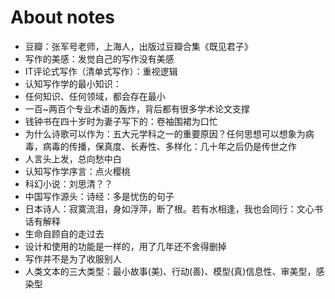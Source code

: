 # About notes

* 豆瓣：张军号老师，上海人，出版过豆瓣合集《既见君子》 
* 写作的美感：发觉自己的写作没有美感
* IT评论式写作（清单式写作）：重视逻辑
* 认知写作学的最小知识：
 * 任何知识、任何领域，都会存在最小
 * 一百~两百个专业术语的轰炸，背后都有很多学术论文支撑
 * 钱钟书在四十岁时为妻子写下的：卷袖围裙为口忙
 * 为什么诗歌可以作为：五大元学科之一的重要原因？任何思想可以想象为病毒，病毒的传播，保真度、长寿性、多样化：几十年之后仍是传世之作
 * 人言头上发，总向愁中白
 * 认知写作学序言：点火樱桃
 * 科幻小说：刘思清？？
 * 中国写作源头：诗经：多是忧伤的句子
 * 日本诗人：寂寞流泪，身如浮萍，断了根。若有水相逢，我也会同行：文心书话有解释
 * 生命自顾自的走过去
 * 设计和使用的功能是一样的，用了几年还不舍得删掉
 * 写作并不是为了收服别人
 * 人类文本的三大类型：最小故事(美)、行动(善)、模型(真)信息性、审美型，感染型
